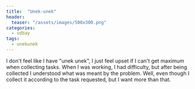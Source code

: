 ```yaml
---
title:  "Unek-unek"
header:
  teaser: "/assets/images/500x300.png"
categories: 
  - vdbay
tags:
  - unekunek
---
```


I don't feel like I have "unek unek", I just feel upset if I can't get maximum when collecting tasks.
When I was working, I had difficulty, but after being collected I understood what was meant by the problem.
Well, even though I collect it according to the task requested, but I want more than that.